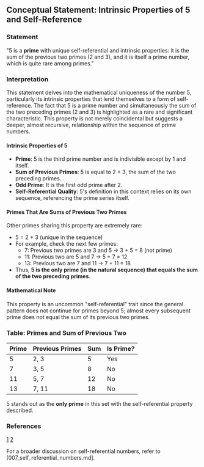 ## Conceptual Statement: Intrinsic Properties of 5 and Self-Reference

### Statement
"5 is a **prime** with unique self-referential and intrinsic properties: it is the sum of the previous two primes (2 and 3), and it is itself a prime number, which is quite rare among primes."

### Interpretation
This statement delves into the mathematical uniqueness of the number 5, particularly its intrinsic properties that lend themselves to a form of self-reference. The fact that 5 is a prime number and simultaneously the sum of the two preceding primes (2 and 3) is highlighted as a rare and significant characteristic. This property is not merely coincidental but suggests a deeper, almost recursive, relationship within the sequence of prime numbers.

#### Intrinsic Properties of 5

- **Prime**: 5 is the third prime number and is indivisible except by 1 and itself.
- **Sum of Previous Primes**: 5 is equal to 2 + 3, the sum of the two preceding primes.
- **Odd Prime**: It is the first odd prime after 2.
- **Self-Referential Quality**: 5's definition in this context relies on its own sequence, referencing the prime series itself.

#### Primes That Are Sums of Previous Two Primes

Other primes sharing this property are extremely rare:
- 5 = 2 + 3 (unique in the sequence)
- For example, check the next few primes:
   - 7: Previous two primes are 3 and 5 → 3 + 5 = 8 (not prime)
   - 11: Previous two are 5 and 7 → 5 + 7 = 12
   - 13: Previous two are 7 and 11 → 7 + 11 = 18
- Thus, **5 is the only prime (in the natural sequence) that equals the sum of the two preceding primes**.

#### Mathematical Note

This property is an uncommon "self-referential" trait since the general pattern does not continue for primes beyond 5; almost every subsequent prime does not equal the sum of its previous two primes.

### Table: Primes and Sum of Previous Two

| Prime | Previous Primes | Sum | Is Prime?       |
|-------|-----------------|-----|-----------------|
| 5     | 2, 3            | 5   | Yes      |
| 7     | 3, 5            | 8   | No       |
| 11    | 5, 7            | 12  | No       |
| 13    | 7, 11           | 18  | No       |

5 stands out as the **only prime** in this set with the self-referential property described.

### References
[1](https://philpapers.org/archive/PLAIPA.pdf)
[2](https://philarchive.org/archive/FRAIAR-5)

For a broader discussion on self-referential numbers, refer to [007_self_referential_numbers.md].
